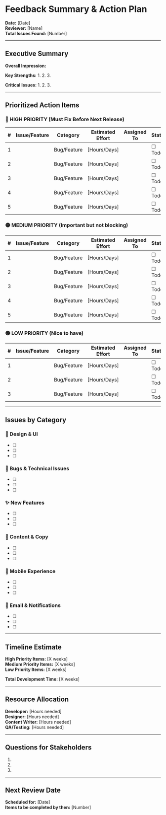 
# Feedback Summary & Action Plan

**Date:** [Date]  
**Reviewer:** [Name]  
**Total Issues Found:** [Number]

---

## Executive Summary

**Overall Impression:**


**Key Strengths:**
1. 
2. 
3. 

**Critical Issues:**
1. 
2. 
3. 

---

## Prioritized Action Items

### 🔴 HIGH PRIORITY (Must Fix Before Next Release)

| # | Issue/Feature | Category | Estimated Effort | Assigned To | Status |
|---|---------------|----------|------------------|-------------|---------|
| 1 | | Bug/Feature | [Hours/Days] | | ☐ Todo |
| 2 | | Bug/Feature | [Hours/Days] | | ☐ Todo |
| 3 | | Bug/Feature | [Hours/Days] | | ☐ Todo |
| 4 | | Bug/Feature | [Hours/Days] | | ☐ Todo |
| 5 | | Bug/Feature | [Hours/Days] | | ☐ Todo |

### 🟡 MEDIUM PRIORITY (Important but not blocking)

| # | Issue/Feature | Category | Estimated Effort | Assigned To | Status |
|---|---------------|----------|------------------|-------------|---------|
| 1 | | Bug/Feature | [Hours/Days] | | ☐ Todo |
| 2 | | Bug/Feature | [Hours/Days] | | ☐ Todo |
| 3 | | Bug/Feature | [Hours/Days] | | ☐ Todo |
| 4 | | Bug/Feature | [Hours/Days] | | ☐ Todo |
| 5 | | Bug/Feature | [Hours/Days] | | ☐ Todo |

### 🟢 LOW PRIORITY (Nice to have)

| # | Issue/Feature | Category | Estimated Effort | Assigned To | Status |
|---|---------------|----------|------------------|-------------|---------|
| 1 | | Bug/Feature | [Hours/Days] | | ☐ Todo |
| 2 | | Bug/Feature | [Hours/Days] | | ☐ Todo |
| 3 | | Bug/Feature | [Hours/Days] | | ☐ Todo |

---

## Issues by Category

### 🎨 Design & UI
- [ ] 
- [ ] 
- [ ] 

### 🐛 Bugs & Technical Issues
- [ ] 
- [ ] 
- [ ] 

### ✨ New Features
- [ ] 
- [ ] 
- [ ] 

### 📝 Content & Copy
- [ ] 
- [ ] 
- [ ] 

### 📱 Mobile Experience
- [ ] 
- [ ] 
- [ ] 

### 📧 Email & Notifications
- [ ] 
- [ ] 
- [ ] 

---

## Timeline Estimate

**High Priority Items:** [X weeks]  
**Medium Priority Items:** [X weeks]  
**Low Priority Items:** [X weeks]

**Total Development Time:** [X weeks]

---

## Resource Allocation

**Developer:** [Hours needed]  
**Designer:** [Hours needed]  
**Content Writer:** [Hours needed]  
**QA/Testing:** [Hours needed]

---

## Questions for Stakeholders

1. 
2. 
3. 

---

## Next Review Date

**Scheduled for:** [Date]  
**Items to be completed by then:** [Number]

